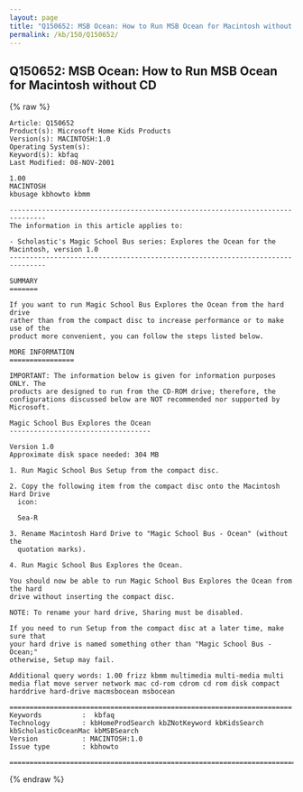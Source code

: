 ```yaml
---
layout: page
title: "Q150652: MSB Ocean: How to Run MSB Ocean for Macintosh without CD"
permalink: /kb/150/Q150652/
---
```


## Q150652: MSB Ocean: How to Run MSB Ocean for Macintosh without CD

{% raw %}

	Article: Q150652
	Product(s): Microsoft Home Kids Products
	Version(s): MACINTOSH:1.0
	Operating System(s): 
	Keyword(s): kbfaq
	Last Modified: 08-NOV-2001
	
	1.00
	MACINTOSH
	kbusage kbhowto kbmm
	
	-------------------------------------------------------------------------------
	The information in this article applies to:
	
	- Scholastic's Magic School Bus series: Explores the Ocean for the Macintosh, version 1.0 
	-------------------------------------------------------------------------------
	
	SUMMARY
	=======
	
	If you want to run Magic School Bus Explores the Ocean from the hard drive
	rather than from the compact disc to increase performance or to make use of the
	product more convenient, you can follow the steps listed below.
	
	MORE INFORMATION
	================
	
	IMPORTANT: The information below is given for information purposes ONLY. The
	products are designed to run from the CD-ROM drive; therefore, the
	configurations discussed below are NOT recommended nor supported by Microsoft.
	
	Magic School Bus Explores the Ocean
	-----------------------------------
	
	Version 1.0
	Approximate disk space needed: 304 MB
	
	1. Run Magic School Bus Setup from the compact disc.
	
	2. Copy the following item from the compact disc onto the Macintosh Hard Drive
	  icon:
	
	  Sea-R
	
	3. Rename Macintosh Hard Drive to "Magic School Bus - Ocean" (without the
	  quotation marks).
	
	4. Run Magic School Bus Explores the Ocean.
	
	You should now be able to run Magic School Bus Explores the Ocean from the hard
	drive without inserting the compact disc.
	
	NOTE: To rename your hard drive, Sharing must be disabled.
	
	If you need to run Setup from the compact disc at a later time, make sure that
	your hard drive is named something other than "Magic School Bus - Ocean;"
	otherwise, Setup may fail.
	
	Additional query words: 1.00 frizz kbmm multimedia multi-media multi media flat move server network mac cd-rom cdrom cd rom disk compact harddrive hard-drive macmsbocean msbocean
	
	======================================================================
	Keywords          :  kbfaq
	Technology        : kbHomeProdSearch kbZNotKeyword kbKidsSearch kbScholasticOceanMac kbMSBSearch
	Version           : MACINTOSH:1.0
	Issue type        : kbhowto
	
	=============================================================================
	

{% endraw %}
